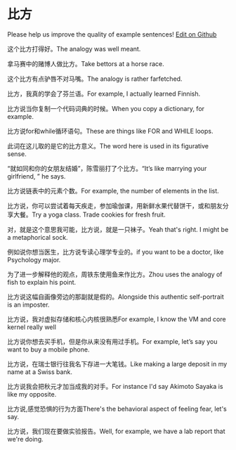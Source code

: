 # 比方

Please help us improve the quality of example sentences! [Edit on Github](https://github.com/jiyushe/jiyu-example-sentence-source/blob/main/chinese/bifang.md)

<p><span class="chinese">这个比方打得好。</span><span class="english">The analogy was well meant.</span></p>

<p><span class="chinese">拿马赛中的赌博人做比方。</span><span class="english">Take bettors at a horse race.</span></p>

<p><span class="chinese">这个比方有点驴唇不对马嘴。</span><span class="english">The analogy is rather farfetched.</span></p>

<p><span class="chinese">比方，我真的学会了芬兰语。</span><span class="english">For example, I actually learned Finnish.</span></p>

<p><span class="chinese">比方说当你复制一个代码词典的时候。</span><span class="english">When you copy a dictionary, for example.</span></p>

<p><span class="chinese">比方说for和while循环语句。</span><span class="english">These are things like FOR and WHILE loops.</span></p>

<p><span class="chinese">此词在这儿取的是它的比方意义。</span><span class="english">The word here is used in its figurative sense.</span></p>

<p><span class="chinese">“就如同和你的女朋友结婚”，陈雪丽打了个比方。</span><span class="english">“It’s like marrying your girlfriend, ” he says.</span></p>

<p><span class="chinese">比方说链表中的元素个数。</span><span class="english">For example, the number of elements in the list.</span></p>

<p><span class="chinese">比方说，你可以尝试着每天疾走，参加瑜伽课，用新鲜水果代替饼干，或和朋友分享大餐。</span><span class="english">Try a yoga class. Trade cookies for fresh fruit.</span></p>

<p><span class="chinese">对，就是这个意思我可能，比方说，就是一只袜子。</span><span class="english">Yeah that's right. I might be a metaphorical sock.</span></p>

<p><span class="chinese">例如说你想当医生，比方说专读心理学专业的。</span><span class="english">if you want to be a doctor, like Psychology major.</span></p>

<p><span class="chinese">为了进一步解释他的观点，周铁东使用鱼来作比方。</span><span class="english">Zhou uses the analogy of fish to explain his point.</span></p>

<p><span class="chinese">比方说这幅自画像旁边的那副就是假的。</span><span class="english">Alongside this authentic self-portrait is an imposter.</span></p>

<p><span class="chinese">比方说，我对虚拟存储和核心内核很熟悉</span><span class="english">For example, I know the VM and core kernel really well</span></p>

<p><span class="chinese">比方说你想去买手机，但是你从来没有用过手机。</span><span class="english">For example, let’s say you want to buy a mobile phone.</span></p>

<p><span class="chinese">比方说，在瑞士银行往我名下存进一大笔钱。</span><span class="english">Like making a large deposit in my name at a Swiss bank.</span></p>

<p><span class="chinese">比方说我会把秋元才加当成我的对手。</span><span class="english">For instance I'd say Akimoto Sayaka is like my opposite.</span></p>

<p><span class="chinese">比方说,感觉恐惧的行为方面</span><span class="english">There's the behavioral aspect of feeling fear, let's say.</span></p>

<p><span class="chinese">比方说，我们现在要做实验报告。</span><span class="english">Well, for example, we have a lab report that we're doing.</span></p>

